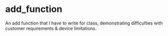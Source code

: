 add_function
============

An add function that I have to write for class, demonstrating difficulties with customer requirements &amp; device limitations.